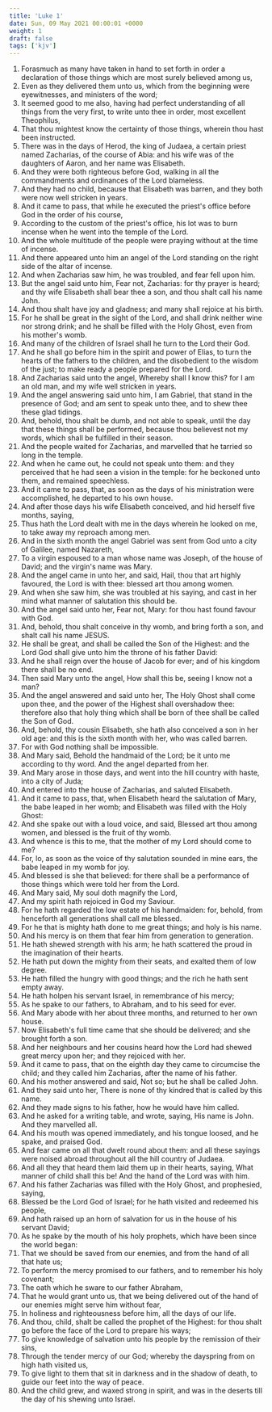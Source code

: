 ```yaml
---
title: 'Luke 1'
date: Sun, 09 May 2021 00:00:01 +0000
weight: 1
draft: false
tags: ['kjv'] 
---
```


1. Forasmuch as many have taken in hand to set forth in order a declaration of those things which are most surely believed among us,
2. Even as they delivered them unto us, which from the beginning were eyewitnesses, and ministers of the word;
3. It seemed good to me also, having had perfect understanding of all things from the very first, to write unto thee in order, most excellent Theophilus,
4. That thou mightest know the certainty of those things, wherein thou hast been instructed.
5. There was in the days of Herod, the king of Judaea, a certain priest named Zacharias, of the course of Abia: and his wife was of the daughters of Aaron, and her name was Elisabeth.
6. And they were both righteous before God, walking in all the commandments and ordinances of the Lord blameless.
7. And they had no child, because that Elisabeth was barren, and they both were now well stricken in years.
8. And it came to pass, that while he executed the priest's office before God in the order of his course,
9. According to the custom of the priest's office, his lot was to burn incense when he went into the temple of the Lord.
10. And the whole multitude of the people were praying without at the time of incense.
11. And there appeared unto him an angel of the Lord standing on the right side of the altar of incense.
12. And when Zacharias saw him, he was troubled, and fear fell upon him.
13. But the angel said unto him, Fear not, Zacharias: for thy prayer is heard; and thy wife Elisabeth shall bear thee a son, and thou shalt call his name John.
14. And thou shalt have joy and gladness; and many shall rejoice at his birth.
15. For he shall be great in the sight of the Lord, and shall drink neither wine nor strong drink; and he shall be filled with the Holy Ghost, even from his mother's womb.
16. And many of the children of Israel shall he turn to the Lord their God.
17. And he shall go before him in the spirit and power of Elias, to turn the hearts of the fathers to the children, and the disobedient to the wisdom of the just; to make ready a people prepared for the Lord.
18. And Zacharias said unto the angel, Whereby shall I know this? for I am an old man, and my wife well stricken in years.
19. And the angel answering said unto him, I am Gabriel, that stand in the presence of God; and am sent to speak unto thee, and to shew thee these glad tidings.
20. And, behold, thou shalt be dumb, and not able to speak, until the day that these things shall be performed, because thou believest not my words, which shall be fulfilled in their season.
21. And the people waited for Zacharias, and marvelled that he tarried so long in the temple.
22. And when he came out, he could not speak unto them: and they perceived that he had seen a vision in the temple: for he beckoned unto them, and remained speechless.
23. And it came to pass, that, as soon as the days of his ministration were accomplished, he departed to his own house.
24. And after those days his wife Elisabeth conceived, and hid herself five months, saying,
25. Thus hath the Lord dealt with me in the days wherein he looked on me, to take away my reproach among men.
26. And in the sixth month the angel Gabriel was sent from God unto a city of Galilee, named Nazareth,
27. To a virgin espoused to a man whose name was Joseph, of the house of David; and the virgin's name was Mary.
28. And the angel came in unto her, and said, Hail, thou that art highly favoured, the Lord is with thee: blessed art thou among women.
29. And when she saw him, she was troubled at his saying, and cast in her mind what manner of salutation this should be.
30. And the angel said unto her, Fear not, Mary: for thou hast found favour with God.
31. And, behold, thou shalt conceive in thy womb, and bring forth a son, and shalt call his name JESUS.
32. He shall be great, and shall be called the Son of the Highest: and the Lord God shall give unto him the throne of his father David:
33. And he shall reign over the house of Jacob for ever; and of his kingdom there shall be no end.
34. Then said Mary unto the angel, How shall this be, seeing I know not a man?
35. And the angel answered and said unto her, The Holy Ghost shall come upon thee, and the power of the Highest shall overshadow thee: therefore also that holy thing which shall be born of thee shall be called the Son of God.
36. And, behold, thy cousin Elisabeth, she hath also conceived a son in her old age: and this is the sixth month with her, who was called barren.
37. For with God nothing shall be impossible.
38. And Mary said, Behold the handmaid of the Lord; be it unto me according to thy word. And the angel departed from her.
39. And Mary arose in those days, and went into the hill country with haste, into a city of Juda;
40. And entered into the house of Zacharias, and saluted Elisabeth.
41. And it came to pass, that, when Elisabeth heard the salutation of Mary, the babe leaped in her womb; and Elisabeth was filled with the Holy Ghost:
42. And she spake out with a loud voice, and said, Blessed art thou among women, and blessed is the fruit of thy womb.
43. And whence is this to me, that the mother of my Lord should come to me?
44. For, lo, as soon as the voice of thy salutation sounded in mine ears, the babe leaped in my womb for joy.
45. And blessed is she that believed: for there shall be a performance of those things which were told her from the Lord.
46. And Mary said, My soul doth magnify the Lord,
47. And my spirit hath rejoiced in God my Saviour.
48. For he hath regarded the low estate of his handmaiden: for, behold, from henceforth all generations shall call me blessed.
49. For he that is mighty hath done to me great things; and holy is his name.
50. And his mercy is on them that fear him from generation to generation.
51. He hath shewed strength with his arm; he hath scattered the proud in the imagination of their hearts.
52. He hath put down the mighty from their seats, and exalted them of low degree.
53. He hath filled the hungry with good things; and the rich he hath sent empty away.
54. He hath holpen his servant Israel, in remembrance of his mercy;
55. As he spake to our fathers, to Abraham, and to his seed for ever.
56. And Mary abode with her about three months, and returned to her own house.
57. Now Elisabeth's full time came that she should be delivered; and she brought forth a son.
58. And her neighbours and her cousins heard how the Lord had shewed great mercy upon her; and they rejoiced with her.
59. And it came to pass, that on the eighth day they came to circumcise the child; and they called him Zacharias, after the name of his father.
60. And his mother answered and said, Not so; but he shall be called John.
61. And they said unto her, There is none of thy kindred that is called by this name.
62. And they made signs to his father, how he would have him called.
63. And he asked for a writing table, and wrote, saying, His name is John. And they marvelled all.
64. And his mouth was opened immediately, and his tongue loosed, and he spake, and praised God.
65. And fear came on all that dwelt round about them: and all these sayings were noised abroad throughout all the hill country of Judaea.
66. And all they that heard them laid them up in their hearts, saying, What manner of child shall this be! And the hand of the Lord was with him.
67. And his father Zacharias was filled with the Holy Ghost, and prophesied, saying,
68. Blessed be the Lord God of Israel; for he hath visited and redeemed his people,
69. And hath raised up an horn of salvation for us in the house of his servant David;
70. As he spake by the mouth of his holy prophets, which have been since the world began:
71. That we should be saved from our enemies, and from the hand of all that hate us;
72. To perform the mercy promised to our fathers, and to remember his holy covenant;
73. The oath which he sware to our father Abraham,
74. That he would grant unto us, that we being delivered out of the hand of our enemies might serve him without fear,
75. In holiness and righteousness before him, all the days of our life.
76. And thou, child, shalt be called the prophet of the Highest: for thou shalt go before the face of the Lord to prepare his ways;
77. To give knowledge of salvation unto his people by the remission of their sins,
78. Through the tender mercy of our God; whereby the dayspring from on high hath visited us,
79. To give light to them that sit in darkness and in the shadow of death, to guide our feet into the way of peace.
80. And the child grew, and waxed strong in spirit, and was in the deserts till the day of his shewing unto Israel.

